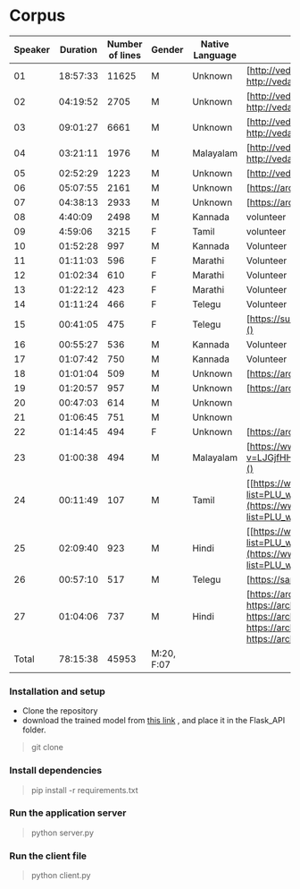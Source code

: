 # Corpus


| Speaker | Duration | Number of lines | Gender     | Native Language | Audio source                                                                                                                                                                                                                             |   |   |   |   |
| --------- | ---------- | ----------------- | ------------ | ----------------- | ------------------------------------------------------------------------------------------------------------------------------------------------------------------------------------------------------------------------------------------ | --- | --- | --- | --- |
| 01      | 18:57:33 | 11625<br />     | M          | Unknown         | [http://vedabhoomi.org/RaghuVamsha.html, http://vedabhoomi.org/KumaraSambhava.html]()                                                                                                                                                    |   |   |   |   |
| 02      | 04:19:52 | 2705            | M          | Unknown         | [http://vedabhoomi.org/RaghuVamsha.html, http://vedabhoomi.org/KumaraSambhava.html]()                                                                                                                                                    |   |   |   |   |
| 03      | 09:01:27 | 6661            | M          | Unknown         | [http://vedabhoomi.org/RaghuVamsha.html, http://vedabhoomi.org/KumaraSambhava.html]()                                                                                                                                                    |   |   |   |   |
| 04      | 03:21:11 | 1976            | M          | Malayalam       | [http://vedabhoomi.org/RaghuVamsha.html, http://vedabhoomi.org/KumaraSambhava.html]()<br />                                                                                                                                              |   |   |   |   |
| 05      | 02:52:29 | 1223            | M          | Unknown         | [http://vedabhoomi.org/SriAdiSankaracharyaBhasya.html]()                                                                                                                                                                                 |   |   |   |   |
| 06      | 05:07:55 | 2161            | M          | Unknown         | [https://archive.org/details/geethasb]()                                                                                                                                                                                                 |   |   |   |   |
| 07      | 04:38:13 | 2933            | M          | Unknown         | [https://archive.org/details/Anjaneya-rAmAyaNam]()                                                                                                                                                                                       |   |   |   |   |
| 08      | 4:40:09  | 2498            | M          | Kannada<br />   | volunteer                                                                                                                                                                                                                                |   |   |   |   |
| 09      | 4:59:06  | 3215            | F          | Tamil           | volunteer                                                                                                                                                                                                                                |   |   |   |   |
| 10      | 01:52:28 | 997             | M          | Kannada         | Volunteer                                                                                                                                                                                                                                |   |   |   |   |
| 11      | 01:11:03 | 596             | F          | Marathi         | Volunteer                                                                                                                                                                                                                                |   |   |   |   |
| 12      | 01:02:34 | 610             | F          | Marathi         | Volunteer                                                                                                                                                                                                                                |   |   |   |   |
| 13      | 01:22:12 | 423             | F          | Marathi         | Volunteer                                                                                                                                                                                                                                |   |   |   |   |
| 14      | 01:11:24 | 466             | F          | Telegu          | Volunteer                                                                                                                                                                                                                                |   |   |   |   |
| 15      | 00:41:05 | 475             | F          | Telegu          | [https://surasa.net/music/samskrta-vani/#stories_stories_songs]()                                                                                                                                                                        |   |   |   |   |
| 16      | 00:55:27 | 536             | M          | Kannada         | Volunteer                                                                                                                                                                                                                                |   |   |   |   |
| 17      | 01:07:42 | 750             | M          | Kannada         | Volunteer                                                                                                                                                                                                                                |   |   |   |   |
| 18      | 01:01:04 | 509             | M          | Unknown         | [https://archive.org/details/Gita_Shankara_Bhashya-Sanskrit]()                                                                                                                                                                           |   |   |   |   |
| 19      | 01:20:57 | 957             | M          | Unknown         | [https://archive.org/details/kathA-laharI]()                                                                                                                                                                                             |   |   |   |   |
| 20      | 00:47:03 | 614             | M          | Unknown         | [](https://archive.org/details/bAlamodinI-01,%20https://archive.org/details/bAlamodinI-02,%20https://archive.org/details/bAlamodinI-03,%20https://archive.org/details/bAlamodinI-04,%20https://archive.org/details/bAlamodinI-05https:/) |   |   |   |   |
| 21      | 01:06:45 | 751             | M          | Unknown         | [](https://archive.org/details/bAlamodinI-01,%20https://archive.org/details/bAlamodinI-02,%20https://archive.org/details/bAlamodinI-03,%20https://archive.org/details/bAlamodinI-04,%20https://archive.org/details/bAlamodinI-05https:/) |   |   |   |   |
| 22      | 01:14:45 | 494             | F          | Unknown         | [https://archive.org/details/YatharthGeetaSanskritAudio]()                                                                                                                                                                               |   |   |   |   |
| 23      | 01:00:38 | 494             | M          | Malayalam       | [https://www.youtube.com/watch?v=LJGjfHHHBoQ&list=PLweW3Lyr2megkCt7BtiYSkLEDTqUscMjX]()                                                                                                                                                  |   |   |   |   |
| 24      | 00:11:49 | 107             | M          | Tamil           | [[https://www.youtube.com/playlist?list=PLU_wtJLe_Aud9W8DomYju5ipDvYIapwL2](https://www.youtube.com/playlist?list=PLU_wtJLe_Aud9W8DomYju5ipDvYIapwL2)]()                                                                         |   |   |   |   |
| 25      | 02:09:40 | 923             | M          | Hindi           | [[https://www.youtube.com/playlist?list=PLU_wtJLe_Aud9W8DomYju5ipDvYIapwL2](https://www.youtube.com/playlist?list=PLU_wtJLe_Aud9W8DomYju5ipDvYIapwL2)])                                                                                  |   |   |   |   |
| 26      | 00:57:10 | 517             | M          | Telegu          | [https://sanskritdocuments.org/sites/manogatam/]()                                                                                                                                                                                       |   |   |   |   |
| 27      | 01:04:06 | 737             | M          | Hindi           | [https://archive.org/details/bAlamodinI-01, https://archive.org/details/bAlamodinI-02, https://archive.org/details/bAlamodinI-03, https://archive.org/details/bAlamodinI-04, https://archive.org/details/bAlamodinI-05]()                |   |   |   |   |
| Total   | 78:15:38 | 45953           | M:20, F:07 |                 |                                                                                                                                                                                                                                          |   |   |   
### **Installation and setup**

- Clone the repository
- download the trained model from [this link](https://drive.google.com/drive/folders/16kncbDUONtR0ARkTn6unksejkz53xIOS?usp=sharing) , and place it in the Flask_API folder.

> git clone

### **Install dependencies**
>pip install -r requirements.txt

### **Run the application server**
>python server.py

### **Run the client file**
>python client.py
